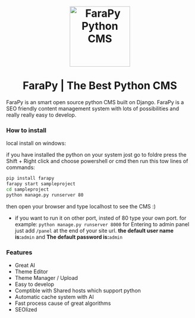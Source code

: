 <h1 align="center">
    <img width="162" src="https://faral.tech/static/farapy.svg" alt="FaraPy Python CMS">
    <br>
    <br>
    FaraPy | The Best Python CMS
</h1>
<p>
FaraPy is an smart open source python CMS built on Django. FaraPy is a SEO friendly content management system with lots of possibilities and really really easy to develop.
</p>

### How to install

local install on windows:

if you have installed the python on your system jost go to foldre press the Shift + Right click and choose powershell or cmd
then run this tow lines of commands:

``` bash
pip install farapy
farapy start sampleproject
cd sampleproject
python manage.py runserver 80

```
then open your browser and type localhost to see the CMS :)
* if you want to run it on other port, insted of 80 type your own port. for example: `python manage.py runserver 8000`
for Entering to admin panel just add `/panel` at the end of your site url.
<b>the default user name is:</b>`admin`
and <b>The default password is:</b>`admin`


### Features

* Great AI
* Theme Editor
* Theme Manager / Upload
* Easy to develop
* Comptible with Shared hosts which support python
* Automatic cache system with AI
* Fast process cause of great algorithms
* SEOlized
